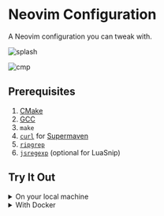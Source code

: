 # Neovim Configuration

A Neovim configuration you can tweak with.

![splash][splash]

![cmp][cmp]

## Prerequisites

1.  [CMake][cmake]
2.  [GCC][gcc]
3.  `make`
4.  [`curl`][curl] for [Supermaven][supermaven]
5.  [`ripgrep`][ripgrep]
6.  [`jsregexp`][jsregexp] (optional for LuaSnip)

## Try It Out

<details><summary>On your local machine</summary>

Back up your current configuration if there is.

```sh
mv ~/.config/nvim ~/.config/nvim.bak
```

```sh
git clone https://github.com/wvjgsuhp/neovim-config.git ~/.config/nvim
cd ~/.config/nvim
nvim
```

</details>

<details><summary>With Docker</summary>

```sh
docker run -w /root -it --rm alpine:edge sh -uelic '
  apk add git curl neovim ripgrep alpine-sdk --update
  git clone https://github.com/wvjgsuhp/neovim-config.git ~/.config/nvim
  cd ~/.config/nvim
  nvim
'
```

</details>

<!--external-->

[cmake]: https://cmake.org/
[gcc]: https://gcc.gnu.org/
[curl]: https://curl.se/
[jsregexp]: https://github.com/kmarius/jsregexp
[supermaven]: https://github.com/supermaven-inc/supermaven-nvim
[ripgrep]: https://github.com/BurntSushi/ripgrep

<!--images-->

[splash]: https://github.com/wvjgsuhp/neovim-config/assets/20987347/63172b0c-ff9b-4042-8e6f-4482f7c96e62
[cmp]: https://github.com/wvjgsuhp/neovim-config/assets/20987347/855d9a42-484e-4749-9c79-dd0b27b95fee
